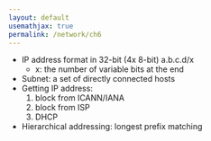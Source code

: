 ```yaml
---
layout: default
usemathjax: true
permalink: /network/ch6
---
```


- IP address format in 32-bit (4x 8-bit) a.b.c.d/x
  - x: the number of variable bits at the end
- Subnet: a set of directly connected hosts
- Getting IP address:
    1. block from ICANN/IANA
    2. block from ISP
    3. DHCP
- Hierarchical addressing: longest prefix matching